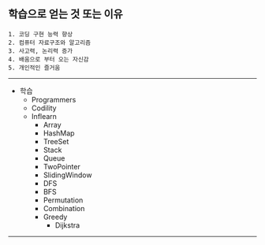 ## 학습으로 얻는 것 또는 이유
```
1. 코딩 구현 능력 향상
2. 컴퓨터 자료구조와 알고리즘
3. 사고력, 논리력 증가
4. 배움으로 부터 오는 자신감
5. 개인적인 즐거움
```

------------------------------------------------------

+ 학습 
  + Programmers
  + Codility
  + Inflearn
    + Array
    + HashMap
    + TreeSet
    + Stack
    + Queue  
    + TwoPointer
    + SlidingWindow
    + DFS
    + BFS
    + Permutation
    + Combination
    + Greedy
      + Dijkstra
  

-----------------------------------------------------


